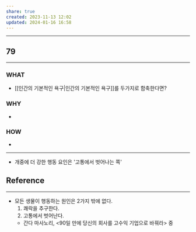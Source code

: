 ```yaml
---
share: true
created: 2023-11-13 12:02
updated: 2024-01-16 16:58
---
```


---
## 79
---
### WHAT
- [[인간의 기본적인 욕구|인간의 기본적인 욕구]]를 두가지로 함축한다면?
### WHY
- 
### HOW
- 
---
- 개중에 더 강한 행동 요인은 '고통에서 벗어나는 쪽'


## Reference
---
- 모든 생물이 행동하는 원인은 2가지 밖에 없다.
  1) 쾌락을 추구한다.
  2) 고통에서 벗어난다.
	- 간다 마사노리, <90일 만에 당신의 회사를 고수익 기업으로 바꿔라> 중